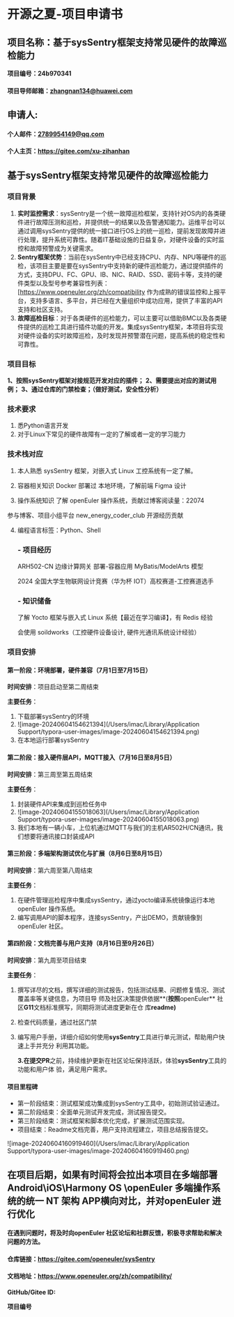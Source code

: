 # 开源之夏-项目申请书



## 项目名称：基于sysSentry框架支持常见硬件的故障巡检能力



**项目编号：24b970341**

#### 项目导师邮箱：zhangnan134@huawei.com 

## 申请人: 

#### 个人邮件：2789954149@qq.com

#### 个人主页：https://gitee.com/xu-zihanhan

### 

## 基于sysSentry框架支持常见硬件的故障巡检能力

### 项目背景

1. **实时监控需求**：sysSentry是一个统一故障巡检框架，支持针对OS内的各类硬件进行故障压测和巡检，并提供统一的结果以及告警通知能力。运维平台可以通过调用sysSentry提供的统一接口进行OS上的统一巡检，提前发现故障并进行处理，提升系统可靠性。随着IT基础设施的日益复杂，对硬件设备的实时监控和故障预警成为关键需求。
2. **Sentry框架优势**：当前在sysSentry中已经支持CPU、内存、NPU等硬件的巡检，该项目主要是要在sysSentry中支持新的硬件巡检能力，通过提供插件的方式，支持DPU、FC、GPU、IB、NIC、RAID、SSD、密码卡等，支持的硬件类型以及型号参考兼容性列表：[https://www.openeuler.org/zh/compatibility 作为成熟的错误监控和上报平台，支持多语言、多平台，并已经在大量组织中成功应用，提供了丰富的API支持和社区支持。
3. **故障巡检目标**：对于各类硬件的巡检能力，可以主要可以借助BMC以及各类硬件提供的巡检工具进行插件功能的开发。集成sysSentry框架，本项目将实现对硬件设备的实时故障巡检，及时发现并预警潜在问题，提高系统的稳定性和可靠性。



### 项目目标

**1、按照sysSentry框架对接规范开发对应的插件；**
**2、需要提出对应的测试用例；**
**3、通过仓库的门禁检查；（做好测试，安全性分析）**

### 技术要求

1. 悉Python语言开发
2.  对于Linux下常见的硬件故障有一定的了解或者一定的学习能力

### 技术栈对应

1.  本人熟悉 sysSentry 框架，对嵌入式 Linux 工控系统有一定了解。

2. 容器相关知识 Docker 部署过 本地环境，了解前端 Figma 设计

3.  操作系统知识 了解 openEuler 操作系统，贡献过博客阅读量：22074

   参与博客、项目小组平台 new_energy_coder_club 开源经历贡献

4. 编程语言标签：Python、Shell

   ### - 项目经历

   ARH502-CN 边缘计算网关 部署-容器应用 MyBatis/ModelArts 模型

   2024 全国大学生物联网设计竞赛（华为杯 IOT）高校赛道-工控赛道选手

   ### - 知识储备

   了解 Yocto 框架与嵌入式 Linux 系统【最近在学习编译】，有 Redis 经验

   会使用 soildworks（工控硬件设备设计, 硬件光通讯系统设计经验）

   

### 项目安排

#### 第一阶段：环境部署，硬件兼容（7月1日至7月15日）

**时间安排**：项目启动至第二周结束

**主要任务**：

1. 下载部署sysSentry的环境
2. ![image-20240604154621394](/Users/imac/Library/Application Support/typora-user-images/image-20240604154621394.png)
3. 在本地运行部署sysSentry

#### 第二阶段：接入硬件层API，MQTT接入（7月16日至8月5日）

**时间安排**：第三周至第五周结束

**主要任务**：

1. 封装硬件API来集成到巡检任务中
2. ![image-20240604155018063](/Users/imac/Library/Application Support/typora-user-images/image-20240604155018063.png)
3. 我们本地有一辆小车，上位机通过MQTT与我们的主机AR502H/CN通讯，我们想要将通讯接口封装成API

#### 第三阶段：多端架构测试优化与扩展（8月6日至8月15日）

**时间安排**：第六周至第八周结束

**主要任务**：

1. 在硬件管理巡检程序中集成sysSentry，通过yocto编译系统镜像运行本地openEuler 操作系统。
2. 编写调用API的脚本程序，连接sysSentry，产出DEMO，贡献镜像到openEuler 社区。

#### 第四阶段：文档完善与用户支持（8月16日至9月26日）

**时间安排**：第九周至项目结束

**主要任务**：

1. 撰写详尽的文档，撰写详细的测试报告，包括测试结果、问题修复情况、测试覆盖率等关键信息，为项目导 师及社区决策提供依据**(**按照**openEuler** 社区**G11**文档标准撰写，同期将测试进度更新在仓 库**readme)**

2. 检查代码质量，通过社区门禁

3. 编写用户手册，详细介绍如何使用**sysSentry**工具进行单元测试，帮助用户快速上手并充分 利用其功能。

   **3.**在提交**PR**之前，持续维护更新在社区论坛保持活跃，体验**sysSentry**工具的功能和用户体 验，满足用户需求。

#### 项目里程碑

- 第一阶段结束：测试框架成功集成到sysSentry工具中，初始测试验证通过。
- 第二阶段结束：全面单元测试开发完成，测试报告提交。
- 第三阶段结束：测试框架和脚本优化完成，扩展测试范围实现。
- 项目结束：Readme文档完善，用户支持流程建立，项目总结报告提交。



![image-20240604160919460](/Users/imac/Library/Application Support/typora-user-images/image-20240604160919460.png)



## 在项目后期，如果有时间将会拉出本项目在多端部署Android\iOS\Harmony OS \openEuler 多端操作系统的统一 NT 架构 APP横向对比，并对openEuler 进行优化

#### 在遇到问题时，将及时向openEuler 社区论坛和社群反馈，积极寻求帮助和解决问题的方法。

#### 仓库链接：https://gitee.com/openeuler/sysSentry

#### 文档地址：https://www.openeuler.org/zh/compatibility/





**GitHub/Gitee ID:** 

**项目编号**





 
